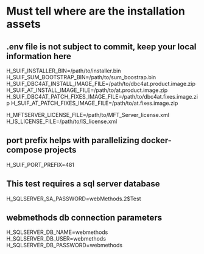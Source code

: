 # Must tell where are the installation assets

## .env file is not subject to commit, keep your local information here

H_SUIF_INSTALLER_BIN=/path/to/installer.bin
H_SUIF_SUM_BOOTSTRAP_BIN=/path/to/sum_boostrap.bin
H_SUIF_DBC4AT_INSTALL_IMAGE_FILE=/path/to/dbc4at.product.image.zip
H_SUIF_AT_INSTALL_IMAGE_FILE=/path/to/at.product.image.zip
H_SUIF_DBC4AT_PATCH_FIXES_IMAGE_FILE=/path/to/dbc4at.fixes.image.zip
H_SUIF_AT_PATCH_FIXES_IMAGE_FILE=/path/to/at.fixes.image.zip

H_MFTSERVER_LICENSE_FILE=/path/to/MFT_Server_license.xml
H_IS_LICENSE_FILE=/path/to/IS_license.xml

## port prefix helps with parallelizing docker-compose projects

H_SUIF_PORT_PREFIX=481

## This test requires a sql server database

H_SQLSERVER_SA_PASSWORD=webMethods.2$Test

## webmethods db connection parameters

H_SQLSERVER_DB_NAME=webmethods
H_SQLSERVER_DB_USER=webmethods
H_SQLSERVER_DB_PASSWORD=webmethods
